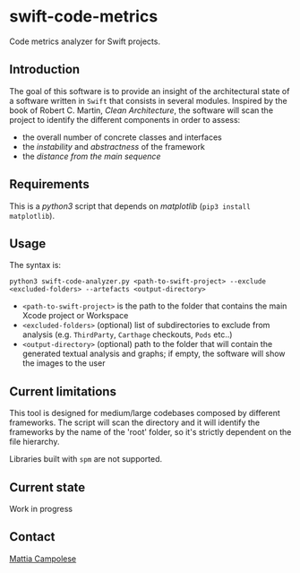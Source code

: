 # swift-code-metrics

Code metrics analyzer for Swift projects.

## Introduction

The goal of this software is to provide an insight of the architectural state of a software written in `Swift` that consists in several modules. 
Inspired by the book of Robert C. Martin, _Clean Architecture_, the software will scan the project to identify the different components in order to assess:
- the overall number of concrete classes and interfaces
- the _instability_ and _abstractness_ of the framework
- the _distance from the main sequence_

## Requirements

This is a _python3_ script that depends on _matplotlib_ (`pip3 install matplotlib`).

## Usage

The syntax is:

`python3 swift-code-analyzer.py <path-to-swift-project> --exclude <excluded-folders> --artefacts <output-directory>`

- `<path-to-swift-project>` is the path to the folder that contains the main Xcode project or Workspace
- `<excluded-folders>` (optional) list of subdirectories to exclude from analysis (e.g. `ThirdParty`, `Carthage` checkouts, `Pods` etc..)
- `<output-directory>` (optional) path to the folder that will contain the generated textual analysis and graphs; if empty, the software will show the images to the user

## Current limitations

This tool is designed for medium/large codebases composed by different frameworks. The script will scan the directory and it will identify the frameworks by the name of the 'root' folder, so it's strictly dependent on the file hierarchy.

Libraries built with `spm` are not supported.

## Current state

Work in progress

## Contact

[Mattia Campolese](https://www.linkedin.com/in/matcamp/)
